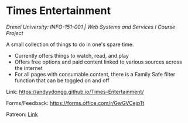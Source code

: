 # Times Entertainment
*Drexel University: INFO-151-001 | Web Systems and Services I Course Project*

A small collection of things to do in one's spare time.
- Currently offers things to watch, read, and play
- Offers free options and paid content linked to various sources across the internet
- For all pages with consumable content, there is a Family Safe filter function that can be toggled on and off

Link: https://andyydongg.github.io/Times-Entertainment/

Forms/Feedback: https://forms.office.com/r/GwGVCejpTt

Patreon: [Link](https://www.patreon.com/TimesEntertainment?utm_medium=clipboard_copy&utm_source=copyLink&utm_campaign=creatorshare_creator&utm_content=join_link)

